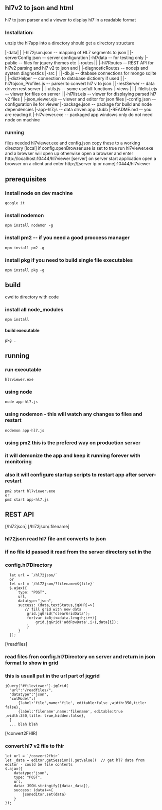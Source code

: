 ## hl7v2 to json and html 

hl7 to json parser and a viewer to display hl7 in a readable format

### Installation:

unzip the hl7app into a directory
should get a directory structure 

|-data|
|     |-hl72json.json  -- mapping of HL7 segments to json
|     |-serverConfig.json -- server configuration
|-hl7data   -- for testing only
|-public  -- files for jquery themes etc
|-routes|
|        |-hl7Routes -- REST API for hl7v2 parsing and hl7 v2 to json and
|        |-diagnosticRoutes  -- nodejs and system diagnostics
|-src  |
|      |-db.js  -- dtabase connections for mongo sqlite
|      |-dictHelper  -- connection to database dictionry if used
|      |-hl7tojson_Profiles.js  -- parser to convert hl7 v to json
|      |-restServer -- data driven rest server
|      |-utils.js  -- some usefull functions
|-views  |
|        |-filelist.ejs  -- viewer for files on server
|        |-hl7list.ejs  -- viewer for displaying parsed hl7 v2 files
|        |-json_viewer.ejs -- viewer and editor for json files
|-config.json  -- configuration ile for viewer
|-package.json  -- package for build and node dependencies
|-app-hl7.js -- data driven app stubb
|-README.md -- you are reading it
|-hl7viewer.exe  -- packaged app windows only do not need node on machine

### running 
  files needed hl7viewer.exe and config.json
  copy these to a working directory
  [local]
    if config.openBrowser.use is set to true
    run hl7viewer.exe and a browser wiil open up
    otherwise
    open a browser and enter
    http://localhost:10444/hl7viewer 
  [server]
    on server start application
    open a browser on a client and enter
    http://[server ip or name]:10444/hl7viewer 

## prerequisites
  ### install node on dev machine
    google it
  ### install nodemon
    npm install nodemon -g
  ###  install pm2 -- if you need a good proccess manager
    npm install pm2 -g
  ###  install pkg if you need to build single file executables
    npm install pkg -g

## build
  cwd to directory with code
  ### install all node_modules
    npm install
  #### build executable
    pkg .

## running
  ### run executable
    hl7viewer.exe
  ### using node
    node app-hl7.js
  ### using nodemon - this will watch any changes to files and restart
    nodemon app-hl7.js
  ### using pm2 this is the prefered way on production server
  ### it will demonize the app and keep it running forever with monitoring
  ### also it will configure startup scripts to restart app after server-restart
    pm2 start hl7viewer.exe
    or
    pm2 start app-hl7.js
    
## REST API

  [/hl72json]
  [/hl72json/:filename]
  ### hl72json read hl7 file and converts to json
  ### if no file id passed it read from the server directory set in the 
  ### config.hl7Directory
      let url = `/hl72json/`
      or
      let url = `/hl72json/?filename=${file}`
      $.ajax({
          type: "POST",
          url,
          datatype:"json",
          success: (data,textStatus,jqXHR)=>{
             // fill grid with new data
              grid.jqGrid("clearGridData");
              for(var i=0;i<=data.length;i++){
                  grid.jqGrid('addRowData',i+1,data[i]);
              }
          }
      });
  [/readfiles]
  ### read files fron config.hl7Directory on server and return in json format to show in grid
  ### this is usuall put in the url part of jqgrid
    jQuery("#fileviewer").jqGrid(
      "url":"/readfiles/",      
      "datatype":"json",
      "colModel":[
          {label:'file',name:'file', editable:false ,width:350,title: false},
          {label:'filename',name:'filename', editable:true ,width:350,title: true,hidden:false},
      ]
      ... blah blah
  [/convert2FHIR]
  ### convert hl7 v2 file to fhir
    let url = `/convert2fhir`
    let _data = editor.getSession().getValue()  // get hl7 data from editor - could be file contents
    $.ajax({
        datatype:"json",
        type: "POST",
        url,
        data: JSON.stringify({data:_data}),
        success: (data)=>{
            jsoneditor.set(data)
        }
    });  
    


     
  




